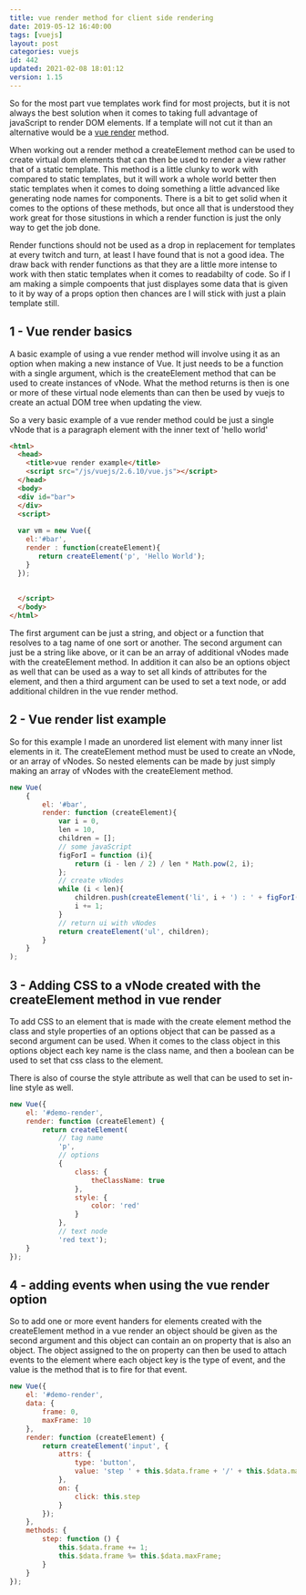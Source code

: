 ```yaml
---
title: vue render method for client side rendering
date: 2019-05-12 16:40:00
tags: [vuejs]
layout: post
categories: vuejs
id: 442
updated: 2021-02-08 18:01:12
version: 1.15
---
```


So for the most part vue templates work find for most projects, but it is not always the best solution when it comes to taking full advantage of javaScript to render DOM elements. If a template will not cut it than an alternative would be a [vue render](https://vuejs.org/v2/api/#render) method. 

When working out a render method a createElement method can be used to create virtual dom elements that can then be used to render a view rather that of a static template. This method is a little clunky to work with compared to static templates, but it will work a whole world better then static templates when it comes to doing something a little advanced like generating node names for components. There is a bit to get solid when it comes to the options of these methods, but once all that is understood they work great for those situstions in which a render function is just the only way to get the job done.

Render functions should not be used as a drop in replacement for templates at every twitch and turn, at least I have found that is not a good idea. The draw back with render functions as that they are a little more intense to work with then static templates when it comes to readabilty of code. So if I am making a simple compoents that just displayes some data that is given to it by way of a props option then chances are I will stick with just a plain template still.

<!-- more -->

## 1 - Vue render basics

A basic example of using a vue render method will involve using it as an option when making a new instance of Vue. It just needs to be a function with a single argument, which is the createElement method that can be used to create instances of vNode. What the method returns is then is one or more of these virtual node elements than can then be used by vuejs to create an actual DOM tree when updating the view.

So a very basic example of a vue render method could be just a single vNode that is a paragraph element with the inner text of 'hello world'

```html
<html>
  <head>
    <title>vue render example</title>
    <script src="/js/vuejs/2.6.10/vue.js"></script>
  </head>
  <body>
  <div id="bar">
  </div>
  <script>
  
  var vm = new Vue({
    el:'#bar',
    render : function(createElement){
       return createElement('p', 'Hello World');
    }
  });
  
  
  </script>
  </body>
</html>
```

The first argument can be just a string, and object or a function that resolves to a tag name of one sort or another. The second argument can just be a string like above, or it can be an array of additional vNodes made with the createElement method. In addition it can also be an options object as well that can be used as a way to set all kinds of attributes for the element, and then a third argument can be used to set a text node, or add additional children in the vue render method.


## 2 - Vue render list example

So for this example I made an unordered list element with many inner list elements in it. The createElement method must be used to create an vNode, or an array of vNodes. So nested elements can be made by just simply making an array of vNodes with the createElement method.

```js
new Vue(
    {
        el: '#bar',
        render: function (createElement){
            var i = 0,
            len = 10,
            children = [];
            // some javaScript
            figForI = function (i){
                return (i - len / 2) / len * Math.pow(2, i);
            };
            // create vNodes
            while (i < len){
                children.push(createElement('li', i + ') : ' + figForI(i)));
                i += 1;
            }
            // return ui with vNodes
            return createElement('ul', children);
        }
    }
);

```

## 3 - Adding CSS to a vNode created with the createElement method in vue render

To add CSS to an element that is made with the create element method the class and style properties of an options object that can be passed as a second argument can be used. When it comes to the class object in this options object each key name is the class name, and then a boolean can be used to set that css class to the element.

There is also of course the style attribute as well that can be used to set in-line style as well. 

```js
new Vue({
    el: '#demo-render',
    render: function (createElement) {
        return createElement(
            // tag name
            'p',
            // options
            {
                class: {
                    theClassName: true
                },
                style: {
                    color: 'red'
                }
            },
            // text node
            'red text');
    }
});
```

## 4 - adding events when using the vue render option

So to add one or more event handers for elements created with the createElement method in a vue render an object should be given as the second argument and this object can contain an on property that is also an object. The object assigned to the on property can then be used to attach events to the element where each object key is the type of event, and the value is the method that is to fire for that event.

```js
new Vue({
    el: '#demo-render',
    data: {
        frame: 0,
        maxFrame: 10
    },
    render: function (createElement) {
        return createElement('input', {
            attrs: {
                type: 'button',
                value: 'step ' + this.$data.frame + '/' + this.$data.maxFrame
            },
            on: {
                click: this.step
            }
        });
    },
    methods: {
        step: function () {
            this.$data.frame += 1;
            this.$data.frame %= this.$data.maxFrame;
        }
    }
});
```